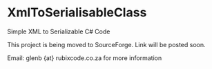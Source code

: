 XmlToSerialisableClass
======================

Simple XML to Serializable C# Code

This project is being moved to SourceForge.
Link will be posted soon.

Email: glenb {at} rubixcode.co.za for more information

